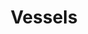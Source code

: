 ---
title: Vessels
_hide_content: true
description_markdown: >-
  These ceramic vessels were inspired by textiles from the Eastern collection at
  Ashmolean Museum in Oxford and created as part of Arts Council England’s
  Developing Your Creative Practice Award.
permalink: /ceramics/vessels/
archive: false
order_number: 1
_gallery_date: 2022-05-01 00:00:00
main_image_path: /assets/images/6820-screen-copy-1.jpg
images:
  - image_path: /assets/images/6820-screen-copy.jpg
    image_title: Orange and green vessel
    image_description: >-
      This pinch pot was inspired by textile piece from The India and South East
      Asia collection, Ashmolean Museum, Oxford 

      Stoneware

      Dimensions :W8.5 D7 H9 cm

      2021 

      stoneware clay
  - image_path: /assets/images/6826-screen-copy.jpg
    image_title: detail 1
    image_description:
  - image_path: /assets/images/6825-screen-copy.jpg
    image_title: detail 2
    image_description:
  - image_path: /assets/images/6827-screen-copy.jpg
    image_title: Blue and green vessel
    image_description: >-
      This pinch pot with a tree and fruit design was inspired by a textile
      piece from The India and South East Asia collection,  Ashmolean Museum,
      Oxford 

      Dimensions W10 D11 H7 cm

      Earthenware clay

      2021
  - image_path: /assets/images/6831-screen-copy.jpg
    image_title: detail 1
    image_description:
  - image_path: /assets/images/6829-screen-copy.jpg
    image_title: detail 2
    image_description:
  - image_path: /assets/images/6833-screen-copy.jpg
    image_title: 'Blue and orange vessel '
    image_description: |-
      Glazes used were midnight blue and shino
      Stoneware clay, 
      Dimensions: H5 D13 W13 cm
      2021
  - image_path: /assets/images/6834-screen-copy.jpg
    image_title: view 2
    image_description:
  - image_path: /assets/images/6837-screen-copy.jpg
    image_title: view 3
    image_description:
  - image_path: /assets/images/6808-screen-copy.jpg
    image_title: Floral vessel
    image_description: >-
      This vessel is inspired by the Dutch and Flemish Still-Life paintings
      collection at Ashmolean Museum,  Oxford

      Dimensions: W15 H7 D10 cm 

      white stoneware clay, underglaze 

      2021
  - image_path: /assets/images/6817-screen-copy.jpg
    image_title: detail
    image_description:
  - image_path: /assets/images/6812-screen-copy.jpg
    image_title: view 2
    image_description:
_options:
  image_path:
    uploads_dir: assets/images/:year
    width: 1200
    height: 1200
    resize_style: contain
    mime_type: image/jpeg
  main_image_path:
    uploads_dir: assets/images/:year
    width: 1200
    height: 800
    resize_style: contain
    mime_type: image/jpeg
_comments:
  title: Gallery title
  permalink: Be careful editing this
  main_image_path: Image used to represent your gallery
  images: Add and edit your gallery images here
  image_description: May only be used in the close up of an image
  order_number: Display order on the installations page
  archive: Should we archive it?
---